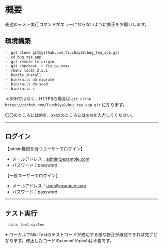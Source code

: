 # 概要

後述のテスト実行コマンドがエラーにならないように修正をお願いします。

## 環境構築

```Bash
・ git clone git@github.com:Tsuchiya2/bug_tea_app.git
・ cd bug_tea_app
・ git remote rm origin
・ git checkout -b fix_○○_xxxx
・ rbenv local 2.5.1
・ bundle install
・ bin/rails db:migrate
・ bin/rails db:seed
・ bin/rails s
```

＊SSHではなく、HTTPSの場合は `git clone https://github.com/Tsuchiya2/bug_tea_app.git` になります。

〇〇のところには`期`を、xxxxのところには`名前`を入力してください。

***

## ログイン

【admin権限を持つユーザーでログイン】

- メールアドレス：admin@example.com
- パスワード：password

【一般ユーザーでログイン】

- メールアドレス：user@example.com
- パスワード：password

***

## テスト実行

```Bash
 rails test:system
```

※ ローカルでMiniTestのテストコードが成功する様な修正が確認できれば完了となります。修正したコードのcommitやpushは不要です。
